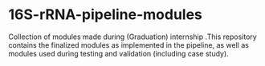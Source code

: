 # 16S-rRNA-pipeline-modules
Collection of modules made during (Graduation) internship .This repository contains the finalized modules as implemented in the pipeline, as well as modules used during testing and validation (including case study). 
